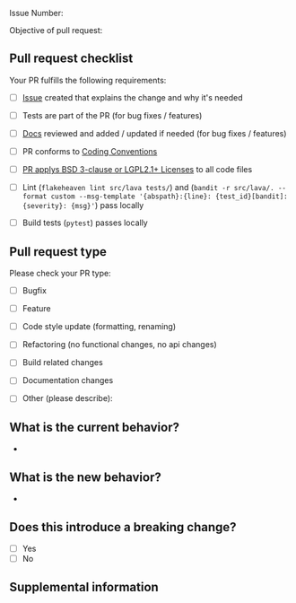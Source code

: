 <!-- For questions please refer to https://lava-nc.org/developer_guide.html#how-to-contribute-to-lava or ask in a comment below -->


<!-- All pull requests require an issue https://github.com/lava-nc/lava/issues -->

<!-- Insert issue here as "Issue Number: #XXXX", example "Issue Number: #19" -->
Issue Number: 

<!-- Insert one sentence pr objective here, can be copied from relevant issue. -->
Objective of pull request:

## Pull request checklist

Your PR fulfills the following requirements:
- [ ] [Issue](https://github.com/lava-nc/lava/issues) created that explains the change and why it's needed
- [ ] Tests are part of the PR (for bug fixes / features)
- [ ] [Docs](https://github.com/lava-nc/docs) reviewed and added / updated if needed (for bug fixes / features)
- [ ] PR conforms to [Coding Conventions](https://lava-nc.org/developer_guide.html#coding-conventions)
- [ ] [PR applys BSD 3-clause or LGPL2.1+ Licenses](https://lava-nc.org/developer_guide.html#add-a-license) to all code files
- [ ] Lint (`flakeheaven lint src/lava tests/`) and (`bandit -r src/lava/. --format custom --msg-template '{abspath}:{line}: {test_id}[bandit]: {severity}: {msg}'`) pass locally
- [ ] Build tests (`pytest`) passes locally


## Pull request type

<!-- Please do not submit updates to dependencies unless it fixes an issue. --> 

<!-- Please limit your pull request to one type, submit multiple pull requests if needed. --> 

Please check your PR type:
- [ ] Bugfix
- [ ] Feature
- [ ] Code style update (formatting, renaming)
- [ ] Refactoring (no functional changes, no api changes)
- [ ] Build related changes
- [ ] Documentation changes
- [ ] Other (please describe): 


## What is the current behavior?
<!-- Please describe the current behavior that you are modifying, can be copied from relevant issue. -->
-

## What is the new behavior?
<!-- Please describe the new behavior, can be copied from relevant issue. -->
-

## Does this introduce a breaking change?

- [ ] Yes
- [ ] No

<!-- If this introduces a breaking change, please describe the impact and migration path for existing applications below. -->


## Supplemental information

<!-- Any other information that is important to this PR. -->
